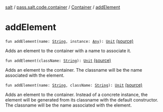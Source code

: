 [salt](../../index.md) / [pass.salt.code.container](../index.md) / [Container](index.md) / [addElement](./add-element.md)

# addElement

`fun addElement(name: `[`String`](https://kotlinlang.org/api/latest/jvm/stdlib/kotlin/-string/index.html)`, instance: `[`Any`](https://kotlinlang.org/api/latest/jvm/stdlib/kotlin/-any/index.html)`): `[`Unit`](https://kotlinlang.org/api/latest/jvm/stdlib/kotlin/-unit/index.html) [(source)](https://github.com/kurbaniec-tgm/salt/tree/master/code/container/Container.kt#L20)

Adds an element to the container with a name to associate it.

`fun addElement(className: `[`String`](https://kotlinlang.org/api/latest/jvm/stdlib/kotlin/-string/index.html)`): `[`Unit`](https://kotlinlang.org/api/latest/jvm/stdlib/kotlin/-unit/index.html) [(source)](https://github.com/kurbaniec-tgm/salt/tree/master/code/container/Container.kt#L33)

Adds an element to the container.
The classname will be the name associated with the element.

`fun addElement(name: `[`String`](https://kotlinlang.org/api/latest/jvm/stdlib/kotlin/-string/index.html)`, className: `[`String`](https://kotlinlang.org/api/latest/jvm/stdlib/kotlin/-string/index.html)`): `[`Unit`](https://kotlinlang.org/api/latest/jvm/stdlib/kotlin/-unit/index.html) [(source)](https://github.com/kurbaniec-tgm/salt/tree/master/code/container/Container.kt#L45)

Adds an element to the container.
Instead of a concrete instance, the element will be generated from its
classname with the default constructor.
The classname will be the name associated with the element.

